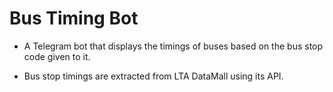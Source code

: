 # Bus Timing Bot

- A Telegram bot that displays the timings of buses based on the bus stop code given to it.

- Bus stop timings are extracted from LTA DataMall using its API.
